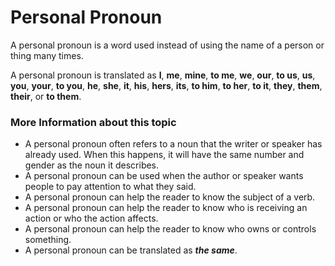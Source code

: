 # Personal Pronoun
A personal pronoun is a word used instead of using the name of a person or thing many times. 

A personal pronoun is translated as **I**, **me**, **mine**, **to me**, **we**, **our**, **to us**, **us**, **you**, **your**, **to you**, **he**, **she**, **it**, **his**, **hers**, **its**, **to him**, **to her**, **to it**, **they**, **them**, **their**, or **to them**.

### More Information about this topic
* A personal pronoun often refers to a noun that the writer or speaker has already used. When this happens, it will have the same number and gender as the noun it describes. 
* A personal pronoun can be used when the author or speaker wants people to pay attention to what they said. 
* A personal pronoun can help the reader to know the subject of a verb.
* A personal pronoun can help the reader to know who is receiving an action or who the action affects.
* A personal pronoun can help the reader to know who owns or controls something.
* A personal pronoun can be translated as **_the same_**. 
